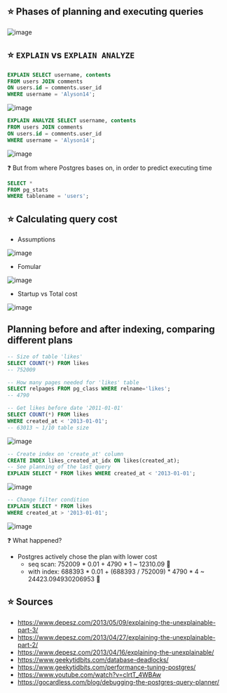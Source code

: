 ## :star: Phases of planning and executing queries

![image](https://user-images.githubusercontent.com/28957748/121779454-e2437680-cbc5-11eb-92e1-803f491d6d49.png)

## :star: `EXPLAIN` vs `EXPLAIN ANALYZE`

```sql
EXPLAIN SELECT username, contents
FROM users JOIN comments
ON users.id = comments.user_id
WHERE username = 'Alyson14';
```

![image](https://user-images.githubusercontent.com/28957748/121781358-7f0a1200-cbce-11eb-8ffe-af8ff7cff1f9.png)

```sql
EXPLAIN ANALYZE SELECT username, contents
FROM users JOIN comments
ON users.id = comments.user_id
WHERE username = 'Alyson14';
```

![image](https://user-images.githubusercontent.com/28957748/121781311-4f5b0a00-cbce-11eb-8773-ea4bb537fdcf.png)

:question: But from where Postgres bases on, in order to predict executing time

```sql
SELECT *
FROM pg_stats
WHERE tablename = 'users';
```

## :star: Calculating query cost
- Assumptions

![image](https://user-images.githubusercontent.com/28957748/121798247-6a219300-cc4f-11eb-8323-879211143aa9.png)

- Fomular

![image](https://user-images.githubusercontent.com/28957748/121798889-0dc07280-cc53-11eb-8e93-7a8f13f88920.png)

- Startup vs Total cost

![image](https://user-images.githubusercontent.com/28957748/121798964-97704000-cc53-11eb-93fb-727f1d764179.png)

## Planning before and after indexing, comparing different plans

```sql
-- Size of table 'likes'
SELECT COUNT(*) FROM likes
-- 752009

-- How many pages needed for 'likes' table
SELECT relpages FROM pg_class WHERE relname='likes';
-- 4790

-- Get likes before date '2011-01-01'
SELECT COUNT(*) FROM likes
WHERE created_at < '2013-01-01';
-- 63013 ~ 1/10 table size
```

![image](https://user-images.githubusercontent.com/28957748/121799395-136b8780-cc56-11eb-9355-ef9db7850454.png)

```sql
-- Create index on 'create_at' column
CREATE INDEX likes_created_at_idx ON likes(created_at);
-- See planning of the last query
EXPLAIN SELECT * FROM likes WHERE created_at < '2013-01-01';
```

![image](https://user-images.githubusercontent.com/28957748/121800012-a659f100-cc59-11eb-89ba-64b16df117f8.png)

```sql
-- Change filter condition 
EXPLAIN SELECT * FROM likes
WHERE created_at > '2013-01-01';
```

![image](https://user-images.githubusercontent.com/28957748/121800126-3d26ad80-cc5a-11eb-87a6-82887e02368a.png)

:question: What happened?
- Postgres actively chose the plan with lower cost
  - seq scan: 752009 * 0.01 + 4790 * 1 ~ 12310.09 :rocket:
  - with index: 688393 * 0.01 + (688393 / 752009) * 4790 * 4 ~ 24423.094930206953 🏃

## :star: Sources
- https://www.depesz.com/2013/05/09/explaining-the-unexplainable-part-3/
- https://www.depesz.com/2013/04/27/explaining-the-unexplainable-part-2/
- https://www.depesz.com/2013/04/16/explaining-the-unexplainable/
- https://www.geekytidbits.com/database-deadlocks/
- https://www.geekytidbits.com/performance-tuning-postgres/
- https://www.youtube.com/watch?v=clrtT_4WBAw
- https://gocardless.com/blog/debugging-the-postgres-query-planner/
